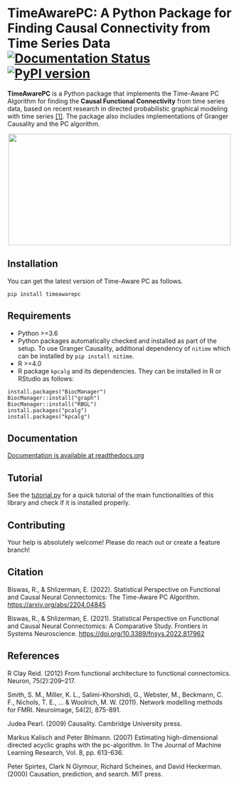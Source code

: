 # TimeAwarePC: A Python Package for Finding Causal Connectivity from Time Series Data  [![Documentation Status](https://readthedocs.org/projects/timeawarepc/badge/?version=latest)](https://timeawarepc.readthedocs.io/en/latest/?badge=latest) [![PyPI version](https://badge.fury.io/py/timeawarepc.svg)](https://badge.fury.io/py/timeawarepc)
**TimeAwarePC** is a Python package that implements the Time-Aware PC Algorithm for finding the **Causal Functional Connectivity** from time series data, based on recent research in directed probabilistic graphical modeling with time series [[1]](#Citation). The package also includes implementations of Granger Causality and the PC algorithm.

<div align="center">
  <a href="https://github.com/shlizee/TimeAwarePC"><img width="500px" height="250px" src="https://github.com/shlizee/TimeAwarePC/blob/main/imgs/Schematic-view.png?raw=true"></a>
</div>

## Installation

You can get the latest version of Time-Aware PC as follows.

```
pip install timeawarepc
```

## Requirements
- Python >=3.6
- Python packages automatically checked and installed as part of the setup. To use Granger Causality, additional dependency of ```nitime``` which can be installed by ```pip install nitime```.
- R >=4.0
- R package ```kpcalg``` and its dependencies. They can be installed in R or RStudio as follows:
```
install.packages("BiocManager")
BiocManager::install("graph")
BiocManager::install("RBGL")
install.packages("pcalg")
install.packages("kpcalg")
```
<!-- - In addition, if you like to use Granger Causality functions in this package, please separately install nitime as follows:
```
pip install nitime
``` -->

## Documentation

[Documentation is available at readthedocs.org](https://timeawarepc.readthedocs.io/en/latest/)

## Tutorial

See the [tutorial.py](https://github.com/shlizee/TimeAwarePC/blob/main/timeawarepc/tutorial.py) for a quick tutorial of the main functionalities of this library and check if it is installed properly. 
<!-- 
## Documentation

[Documentation is available at readthedocs.org](https://timeaware-pc.readthedocs.io/en/latest/) -->

## Contributing

Your help is absolutely welcome! Please do reach out or create a feature branch!

## Citation

Biswas, R., & Shlizerman, E. (2022). Statistical Perspective on Functional and Causal Neural Connectomics: The Time-Aware PC Algorithm. https://arxiv.org/abs/2204.04845

Biswas, R., & Shlizerman, E. (2021). Statistical Perspective on Functional and Causal Neural Connectomics: A Comparative Study. Frontiers in Systems Neuroscience. https://doi.org/10.3389/fnsys.2022.817962


## References

R Clay Reid. (2012) From functional architecture to functional connectomics. Neuron, 75(2):209–217.

Smith, S. M., Miller, K. L., Salimi-Khorshidi, G., Webster, M., Beckmann, C. F., Nichols, T. E., ... & Woolrich, M. W. (2011). Network modelling methods for FMRI. Neuroimage, 54(2), 875-891.

Judea Pearl. (2009) Causality. Cambridge University press.

Markus Kalisch and Peter Bhlmann. (2007) Estimating high-dimensional directed acyclic graphs with the pc-algorithm. In The Journal of Machine Learning Research, Vol. 8, pp. 613-636.

Peter Spirtes, Clark N Glymour, Richard Scheines, and David Heckerman. (2000) Causation, prediction, and search. MIT press.



